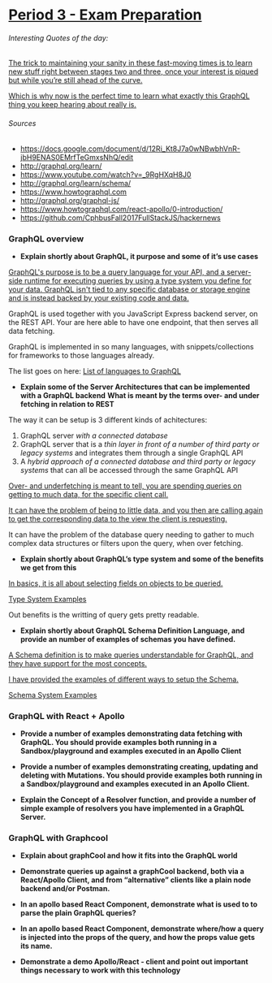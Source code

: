 # <u>Period 3 - Exam Preparation</u>

###### Interesting Quotes of the day:

<u>The trick to maintaining your sanity in these fast-moving times is to learn new stuff right between stages two and three, once your interest is piqued but while you’re still ahead of the curve.</u>

<u>Which is why now is the perfect time to learn what exactly this GraphQL thing you keep hearing about really is.</u>

###### Sources

- <u>https://docs.google.com/document/d/12Ri_Kt8J7a0wNBwbhVnR-jbH9ENAS0EMrfTeGmxsNhQ/edit</u>
- <u>http://graphql.org/learn/</u>
- <u>https://www.youtube.com/watch?v=_9RgHXqH8J0</u>
- <u>http://graphql.org/learn/schema/</u>
- <u>https://www.howtographql.com</u>
- <u>http://graphql.org/graphql-js/</u>
- <u>https://www.howtographql.com/react-apollo/0-introduction/</u>
- https://github.com/CphbusFall2017FullStackJS/hackernews



### GraphQL overview

- **Explain shortly about GraphQL, it purpose and some of it’s use cases**


<u>GraphQL's purpose is to be a query language for your API, and a server-side runtime for executing queries by using a type system you define for your data. GraphQL isn't tied to any specific database or storage engine and is instead backed by your existing code and data.</u>

GraphQL is used together with you JavaScript Express backend server, on the REST API. Your are here able to have one endpoint, that then serves all data fetching.

GraphQL is implemented in so many languages, with snippets/collections for frameworks to those languages already.

The list goes on here: [List of languages to GraphQL](http://graphql.org/code/) 



- **Explain some of the Server Architectures that can be implemented with a GraphQL backend**
  **What is meant by the terms over- and under fetching in relation to REST**


The way it can be setup is 3 different kinds of achitectures:

1. GraphQL server *with a connected database*
2. GraphQL server that is a *thin layer in front of a number of third party or legacy systems* and integrates them through a single GraphQL API
3. A *hybrid approach of a connected database and third party or legacy systems* that can all be accessed through the same GraphQL API

<u>Over- and underfetching is meant to tell, you are spending queries on getting to much data, for the specific client call.</u>

<u>It can have the problem of being to little data, and you then are calling again to get the corresponding data to the view the client is requesting.</u>

It can have the problem of the database query needing to gather to much complex data structures or filters upon the query, when over fetching.



- **Explain shortly about GraphQL’s type system and some of the benefits we get from this**


<u>In basics, it is all about selecting fields on objects to be queried.</u>

[Type System Examples](/Periode%205/graphql-examples.md#type-system)

Out benefits is the writting of query gets pretty readable. 



- **Explain shortly about GraphQL Schema Definition Language, and provide an number of examples of schemas you have defined.**


<u>A Schema definition is to make queries understandable for GraphQL, and they have support for the most concepts.</u>

<u>I have provided the examples of different ways to setup the Schema.</u>

[Schema System Examples](/Periode%205/graphql-examples.md#schema-system)



### GraphQL with React + Apollo

- **Provide a number of examples demonstrating data fetching with GraphQL. You should provide examples both running in a Sandbox/playground and examples executed in an Apollo Client**






- **Provide a number of examples demonstrating creating, updating and deleting with Mutations. You should provide examples both running in a Sandbox/playground and examples executed in an Apollo Client.**




- **Explain the Concept of a Resolver function, and provide a number of simple example of resolvers you have implemented in a GraphQL Server.**




### GraphQL with Graphcool

- **Explain about graphCool and how it fits into the GraphQL world**




- **Demonstrate queries up against a graphCool backend, both via a React/Apollo Client, and from “alternative” clients like a plain node backend and/or Postman.**




- **In an apollo based React Component, demonstrate what is used to to parse the plain GraphQL queries?**




- **In an apollo based React Component, demonstrate where/how a query is injected into the  props of the query, and how the props value gets its name.**




- **Demonstrate a demo Apollo/React - client and point out important things necessary to work with this technology**


